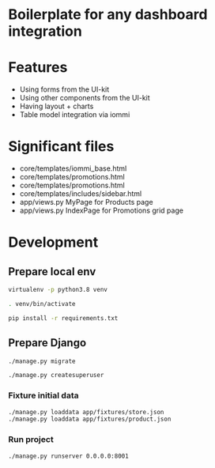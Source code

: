 Boilerplate for any dashboard integration
======================

# Features

- Using forms from the UI-kit
- Using other components from the UI-kit
- Having layout + charts
- Table model integration via iommi




# Significant files

- core/templates/iommi_base.html
- core/templates/promotions.html
- core/templates/promotions.html
- core/templates/includes/sidebar.html
- app/views.py MyPage for Products page
- app/views.py IndexPage for Promotions grid page

# Development
## Prepare local env

```bash
virtualenv -p python3.8 venv

. venv/bin/activate

pip install -r requirements.txt
```

## Prepare Django

```bash
./manage.py migrate

./manage.py createsuperuser
```

### Fixture initial data

```bash
./manage.py loaddata app/fixtures/store.json
./manage.py loaddata app/fixtures/product.json
```

### Run project

```bash
./manage.py runserver 0.0.0.0:8001
```
